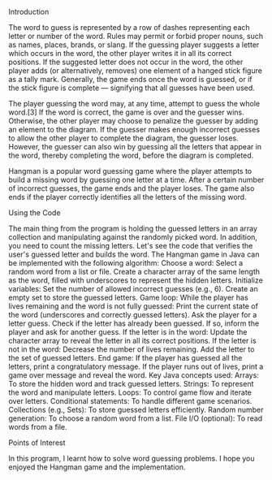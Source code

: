 Introduction


The word to guess is represented by a row of dashes representing each letter or number of the word. Rules may permit or forbid proper nouns, such as names, places, brands, or slang. If the guessing player suggests a letter which occurs in the word, the other player writes it in all its correct positions. If the suggested letter does not occur in the word, the other player adds (or alternatively, removes) one element of a hanged stick figure as a tally mark. Generally, the game ends once the word is guessed, or if the stick figure is complete — signifying that all guesses have been used.


The player guessing the word may, at any time, attempt to guess the whole word.[3] If the word is correct, the game is over and the guesser wins. Otherwise, the other player may choose to penalize the guesser by adding an element to the diagram. If the guesser makes enough incorrect guesses to allow the other player to complete the diagram, the guesser loses. However, the guesser can also win by guessing all the letters that appear in the word, thereby completing the word, before the diagram is completed.


Hangman is a popular word guessing game where the player attempts to build a missing word by guessing one letter at a time. After a certain number of incorrect guesses, the game ends and the player loses. The game also ends if the player correctly identifies all the letters of the missing word.

Using the Code


The main thing from the program is holding the guessed letters in an array collection and manipulating against the randomly picked word. In addition, you need to count the missing letters. Let's see the code that verifies the user's guessed letter and builds the word.
The Hangman game in Java can be implemented with the following algorithm:
Choose a word:
Select a random word from a list or file.
Create a character array of the same length as the word, filled with underscores to represent the hidden letters.
Initialize variables:
Set the number of allowed incorrect guesses (e.g., 6).
Create an empty set to store the guessed letters.
Game loop:
While the player has lives remaining and the word is not fully guessed:
Print the current state of the word (underscores and correctly guessed letters).
Ask the player for a letter guess.
Check if the letter has already been guessed. If so, inform the player and ask for another guess.
If the letter is in the word:
Update the character array to reveal the letter in all its correct positions.
If the letter is not in the word:
Decrease the number of lives remaining.
Add the letter to the set of guessed letters.
End game:
If the player has guessed all the letters, print a congratulatory message.
If the player runs out of lives, print a game over message and reveal the word.
Key Java concepts used:
Arrays: To store the hidden word and track guessed letters.
Strings: To represent the word and manipulate letters.
Loops: To control game flow and iterate over letters.
Conditional statements: To handle different game scenarios.
Collections (e.g., Sets): To store guessed letters efficiently.
Random number generation: To choose a random word from a list.
File I/O (optional): To read words from a file.

Points of Interest


In this program, I learnt how to solve word guessing problems. I hope you enjoyed the Hangman game and the implementation.

 
